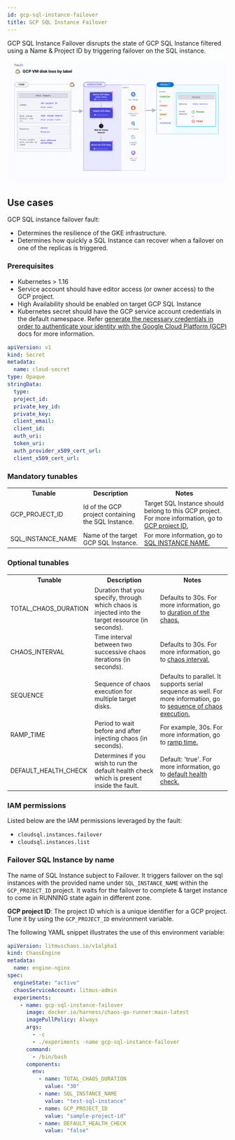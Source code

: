```yaml
---
id: gcp-sql-instance-failover
title: GCP SQL Instance Failover
---
```


GCP SQL Instance Failover disrupts the state of GCP SQL Instance filtered using a Name & Project ID by triggering failover on the SQL instance.

![GCP VM Disk Loss By Label](./static/images/gcp-vm-disk-loss-by-label.png)

## Use cases

GCP SQL instance failover fault:
- Determines the resilience of the GKE infrastructure.
- Determines how quickly a SQL Instance can recover when a failover on one of the replicas is triggered.

### Prerequisites
- Kubernetes > 1.16
- Service account should have editor access (or owner access) to the GCP project.
- High Availability should be enabled on target GCP SQL Instance
- Kubernetes secret should have the GCP service account credentials in the default namespace. Refer [generate the necessary credentials in order to authenticate your identity with the Google Cloud Platform (GCP)](/docs/chaos-engineering/use-harness-ce/chaos-faults/gcp/security-configurations/prepare-secret-for-gcp) docs for more information.
```yaml
apiVersion: v1
kind: Secret
metadata:
  name: cloud-secret
type: Opaque
stringData:
  type:
  project_id:
  private_key_id:
  private_key:
  client_email:
  client_id:
  auth_uri:
  token_uri:
  auth_provider_x509_cert_url:
  client_x509_cert_url:
```

### Mandatory tunables
   <table>
      <tr>
        <th> Tunable </th>
        <th> Description </th>
        <th> Notes </th>
      </tr>
      <tr>
        <td> GCP_PROJECT_ID </td>
        <td> Id of the GCP project containing the SQL Instance. </td>
        <td> Target SQL Instance should belong to this GCP project. For more information, go to <a href="#failover-sql-instance-by-name"> GCP project ID.</a></td>
      </tr>
      <tr>
        <td> SQL_INSTANCE_NAME </td>
        <td>Name of the target GCP SQL Instance. </td>
        <td> For more information, go to <a href="#failover-sql-instance-by-name">SQL INSTANCE NAME.</a></td>
      </tr>
    </table>

### Optional tunables
   <table>
      <tr>
        <th> Tunable </th>
        <th> Description </th>
        <th> Notes </th>
      </tr>
      <tr>
        <td> TOTAL_CHAOS_DURATION </td>
        <td> Duration that you specify, through which chaos is injected into the target resource (in seconds). </td>
        <td> Defaults to 30s. For more information, go to <a href="/docs/chaos-engineering/use-harness-ce/chaos-faults/common-tunables-for-all-faults#duration-of-the-chaos">duration of the chaos.</a></td>
      </tr>
       <tr>
        <td> CHAOS_INTERVAL </td>
        <td> Time interval between two successive chaos iterations (in seconds). </td>
        <td> Defaults to 30s. For more information, go to <a href="/docs/chaos-engineering/use-harness-ce/chaos-faults/common-tunables-for-all-faults#chaos-interval">chaos interval.</a></td>
      </tr>
      <tr>
        <td> SEQUENCE </td>
        <td> Sequence of chaos execution for multiple target disks. </td>
        <td> Defaults to parallel. It supports serial sequence as well. For more information, go to <a href="/docs/chaos-engineering/use-harness-ce/chaos-faults/common-tunables-for-all-faults#sequence-of-chaos-execution">sequence of chaos execution. </a></td>
      </tr>
      <tr>
        <td> RAMP_TIME </td>
        <td> Period to wait before and after injecting chaos (in seconds).</td>
        <td> For example, 30s. For more information, go to <a href="/docs/chaos-engineering/use-harness-ce/chaos-faults/common-tunables-for-all-faults#ramp-time">ramp time. </a></td>
      </tr>
      <tr>
      <td>DEFAULT_HEALTH_CHECK</td>
      <td>Determines if you wish to run the default health check which is present inside the fault. </td>
      <td> Default: 'true'. For more information, go to <a href="/docs/chaos-engineering/use-harness-ce/chaos-faults/common-tunables-for-all-faults#default-health-check"> default health check.</a></td>
      </tr>
    </table>

### IAM permissions

Listed below are the IAM permissions leveraged by the fault:
- `cloudsql.instances.failover`
- `cloudsql.instances.list`

### Failover SQL Instance by name

The name of SQL Instance subject to Failover. It triggers failover on the sql instances with the provided name under `SQL_INSTANCE_NAME` within the `GCP_PROJECT_ID` project. It waits for the failover to complete & target instance to come in RUNNING state again in different zone.

**GCP project ID**: The project ID which is a unique identifier for a GCP project. Tune it by using the `GCP_PROJECT_ID` environment variable.

The following YAML snippet illustrates the use of this environment variable:

[embedmd]:# (./static/manifests/gcp-sql-instance-failover/gcp-sql-instance-failover.yaml yaml)
```yaml
apiVersion: litmuschaos.io/v1alpha1
kind: ChaosEngine
metadata:
  name: engine-nginx
spec:
  engineState: "active"
  chaosServiceAccount: litmus-admin
  experiments:
    - name: gcp-sql-instance-failover
      image: docker.io/harness/chaos-go-runner:main-latest
      imagePullPolicy: Always
      args:
        - -c
        - ./experiments -name gcp-sql-instance-failover
      command:
        - /bin/bash
      components:
        env:
          - name: TOTAL_CHAOS_DURATION
            value: "30"
          - name: SQL_INSTANCE_NAME
            value: "test-sql-instance"
          - name: GCP_PROJECT_ID
            value: "sample-project-id"
          - name: DEFAULT_HEALTH_CHECK
            value: "false"
```

